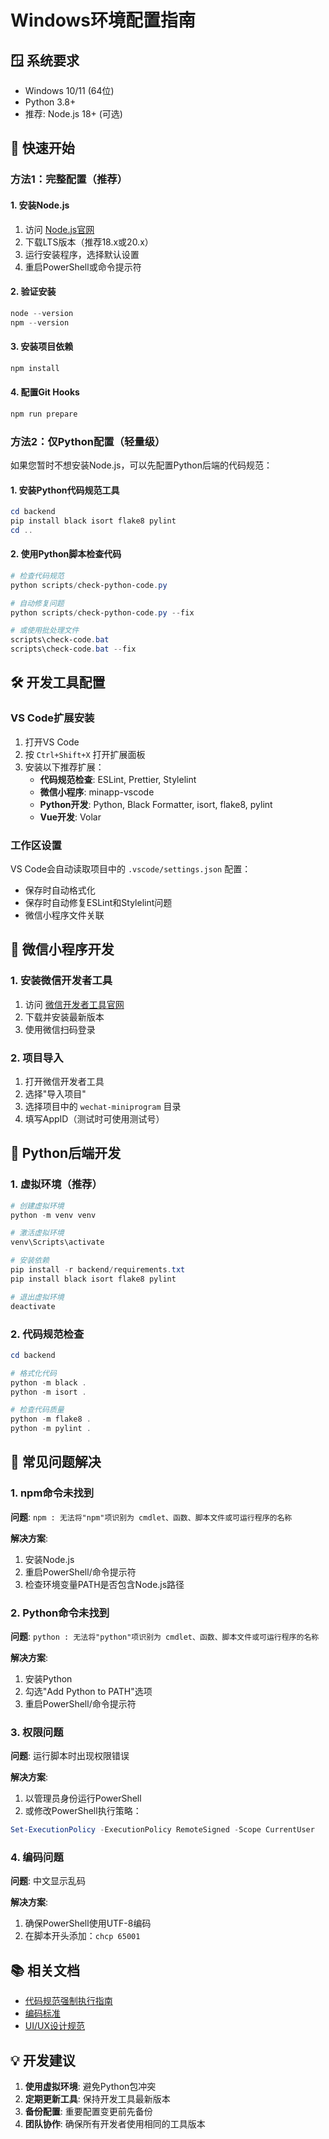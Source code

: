 # Windows环境配置指南

## 🪟 系统要求

- Windows 10/11 (64位)
- Python 3.8+
- 推荐: Node.js 18+ (可选)

## 🚀 快速开始

### 方法1：完整配置（推荐）

#### 1. 安装Node.js
1. 访问 [Node.js官网](https://nodejs.org/)
2. 下载LTS版本（推荐18.x或20.x）
3. 运行安装程序，选择默认设置
4. 重启PowerShell或命令提示符

#### 2. 验证安装
```powershell
node --version
npm --version
```

#### 3. 安装项目依赖
```powershell
npm install
```

#### 4. 配置Git Hooks
```powershell
npm run prepare
```

### 方法2：仅Python配置（轻量级）

如果您暂时不想安装Node.js，可以先配置Python后端的代码规范：

#### 1. 安装Python代码规范工具
```powershell
cd backend
pip install black isort flake8 pylint
cd ..
```

#### 2. 使用Python脚本检查代码
```powershell
# 检查代码规范
python scripts/check-python-code.py

# 自动修复问题
python scripts/check-python-code.py --fix

# 或使用批处理文件
scripts\check-code.bat
scripts\check-code.bat --fix
```

## 🛠️ 开发工具配置

### VS Code扩展安装

1. 打开VS Code
2. 按 `Ctrl+Shift+X` 打开扩展面板
3. 安装以下推荐扩展：
   - **代码规范检查**: ESLint, Prettier, Stylelint
   - **微信小程序**: minapp-vscode
   - **Python开发**: Python, Black Formatter, isort, flake8, pylint
   - **Vue开发**: Volar

### 工作区设置

VS Code会自动读取项目中的 `.vscode/settings.json` 配置：
- 保存时自动格式化
- 保存时自动修复ESLint和Stylelint问题
- 微信小程序文件关联

## 📱 微信小程序开发

### 1. 安装微信开发者工具
1. 访问 [微信开发者工具官网](https://developers.weixin.qq.com/miniprogram/dev/devtools/download.html)
2. 下载并安装最新版本
3. 使用微信扫码登录

### 2. 项目导入
1. 打开微信开发者工具
2. 选择"导入项目"
3. 选择项目中的 `wechat-miniprogram` 目录
4. 填写AppID（测试时可使用测试号）

## 🐍 Python后端开发

### 1. 虚拟环境（推荐）
```powershell
# 创建虚拟环境
python -m venv venv

# 激活虚拟环境
venv\Scripts\activate

# 安装依赖
pip install -r backend/requirements.txt
pip install black isort flake8 pylint

# 退出虚拟环境
deactivate
```

### 2. 代码规范检查
```powershell
cd backend

# 格式化代码
python -m black .
python -m isort .

# 检查代码质量
python -m flake8 .
python -m pylint .
```

## 🔧 常见问题解决

### 1. npm命令未找到
**问题**: `npm : 无法将"npm"项识别为 cmdlet、函数、脚本文件或可运行程序的名称`

**解决方案**:
1. 安装Node.js
2. 重启PowerShell/命令提示符
3. 检查环境变量PATH是否包含Node.js路径

### 2. Python命令未找到
**问题**: `python : 无法将"python"项识别为 cmdlet、函数、脚本文件或可运行程序的名称`

**解决方案**:
1. 安装Python
2. 勾选"Add Python to PATH"选项
3. 重启PowerShell/命令提示符

### 3. 权限问题
**问题**: 运行脚本时出现权限错误

**解决方案**:
1. 以管理员身份运行PowerShell
2. 或修改PowerShell执行策略：
```powershell
Set-ExecutionPolicy -ExecutionPolicy RemoteSigned -Scope CurrentUser
```

### 4. 编码问题
**问题**: 中文显示乱码

**解决方案**:
1. 确保PowerShell使用UTF-8编码
2. 在脚本开头添加：`chcp 65001`

## 📚 相关文档

- [代码规范强制执行指南](code-standards-enforcement.md)
- [编码标准](coding-standards.md)
- [UI/UX设计规范](../design-system/ui-ux-guidelines.md)

## 💡 开发建议

1. **使用虚拟环境**: 避免Python包冲突
2. **定期更新工具**: 保持开发工具最新版本
3. **备份配置**: 重要配置变更前先备份
4. **团队协作**: 确保所有开发者使用相同的工具版本
